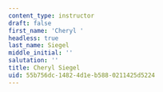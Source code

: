 ```yaml
---
content_type: instructor
draft: false
first_name: 'Cheryl '
headless: true
last_name: Siegel
middle_initial: ''
salutation: ''
title: Cheryl Siegel
uid: 55b756dc-1482-4d1e-b588-0211425d5224
---
```

